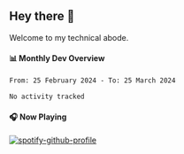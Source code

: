 ## Hey there 👋

Welcome to my technical abode.

#### 📊 Monthly Dev Overview
<!--START_SECTION:waka-->

```txt
From: 25 February 2024 - To: 25 March 2024

No activity tracked
```

<!--END_SECTION:waka-->

#### 🎧 Now Playing

[![spotify-github-profile](https://spotify-github-profile.vercel.app/api/view?uid=james2mid&cover_image=true&theme=natemoo-re)](https://open.spotify.com/user/james2mid?si=2b3baf2b09cb499e)
